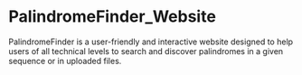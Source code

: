 # PalindromeFinder_Website
PalindromeFinder is a user-friendly and interactive website designed to help users of all technical levels to search and discover palindromes in a given sequence or in uploaded files. 

